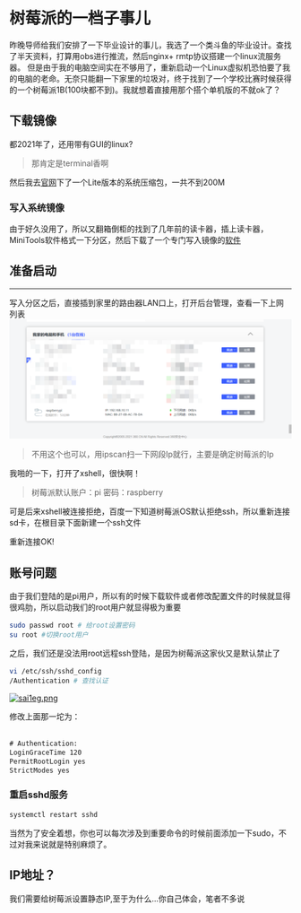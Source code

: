 # 树莓派的一档子事儿

昨晚导师给我们安排了一下毕业设计的事儿，我选了一个类斗鱼的毕业设计。查找了半天资料，打算用obs进行推流，然后nginx+ rmtp协议搭建一个linux流服务器。 但是由于我的电脑空间实在不够用了，重新启动一个Linux虚拟机恐怕要了我的电脑的老命。无奈只能翻一下家里的垃圾对，终于找到了一个学校比赛时候获得的一个树莓派1B(100块都不到)。我就想着直接用那个搭个单机版的不就ok了？

## 下载镜像

都2021年了，还用带有GUI的linux?

> 那肯定是terminal香啊

然后我去[官网](https://www.raspberrypi.org/software/operating-systems/)下了一个Lite版本的系统压缩包，一共不到200M

### 写入系统镜像

由于好久没用了，所以又翻箱倒柜的找到了几年前的读卡器，插上读卡器，MiniTools软件格式一下分区，然后下载了一个专门写入镜像的[软件](https://www.balena.io/etcher/)

## 准备启动

--- 

写入分区之后，直接插到家里的路由器LAN口上，打开后台管理，查看一下上网列表 ![](/imgs/sapfaR.png)

> 不用这个也可以，用ipscan扫一下网段Ip就行，主要是确定树莓派的Ip

我啪的一下，打开了xshell，很快啊！

> 树莓派默认账户：pi 密码：raspberry

可是后来xshell被连接拒绝，百度一下知道树莓派OS默认拒绝ssh，所以重新连接sd卡，在根目录下面新建一个ssh文件

重新连接OK!

## 账号问题

由于我们登陆的是pi用户，所以有的时候下载软件或者修改配置文件的时候就显得很鸡肋，所以启动我们的root用户就显得极为重要

```bash
sudo passwd root # 给root设置密码
su root #切换root用户
```

之后，我们还是没法用root远程ssh登陆，是因为树莓派这家伙又是默认禁止了

```bash
vi /etc/ssh/sshd_config
/Authentication # 查找认证

```

[![sai1eg.png](https://s3.ax1x.com/2021/01/14/sai1eg.png)](/imgs/s2.png)

修改上面那一坨为：

```

# Authentication:
LoginGraceTime 120
PermitRootLogin yes
StrictModes yes
```

### 重启sshd服务

```bash
systemctl restart sshd
```

当然为了安全着想，你也可以每次涉及到重要命令的时候前面添加一下sudo，不过对我来说就是特别麻烦了。

## IP地址？

我们需要给树莓派设置静态IP,至于为什么...你自己体会，笔者不多说
